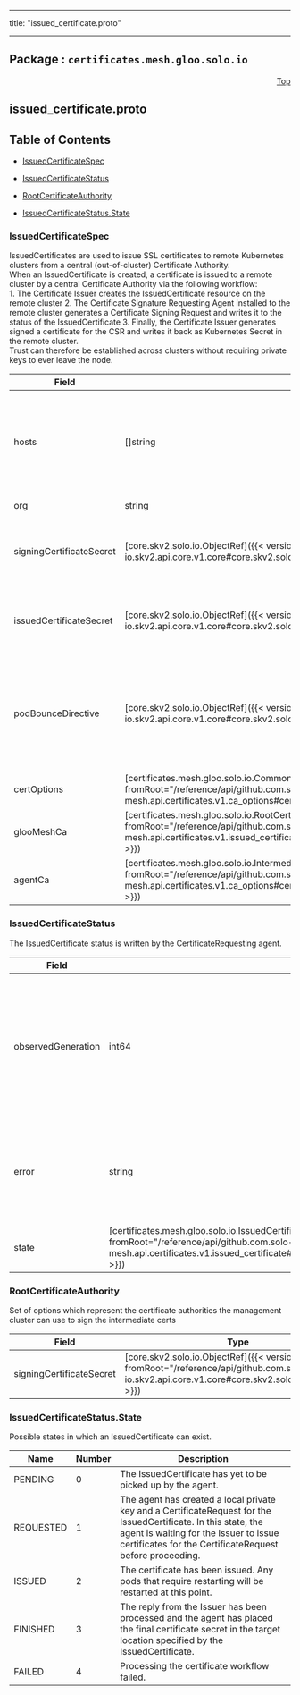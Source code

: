 
---

title: "issued_certificate.proto"

---

## Package : `certificates.mesh.gloo.solo.io`



<a name="top"></a>

<a name="API Reference for issued_certificate.proto"></a>
<p align="right"><a href="#top">Top</a></p>

## issued_certificate.proto


## Table of Contents
  - [IssuedCertificateSpec](#certificates.mesh.gloo.solo.io.IssuedCertificateSpec)
  - [IssuedCertificateStatus](#certificates.mesh.gloo.solo.io.IssuedCertificateStatus)
  - [RootCertificateAuthority](#certificates.mesh.gloo.solo.io.RootCertificateAuthority)

  - [IssuedCertificateStatus.State](#certificates.mesh.gloo.solo.io.IssuedCertificateStatus.State)






<a name="certificates.mesh.gloo.solo.io.IssuedCertificateSpec"></a>

### IssuedCertificateSpec
IssuedCertificates are used to issue SSL certificates to remote Kubernetes clusters from a central (out-of-cluster) Certificate Authority.<br>When an IssuedCertificate is created, a certificate is issued to a remote cluster by a central Certificate Authority via the following workflow:<br>1. The Certificate Issuer creates the IssuedCertificate resource on the remote cluster 2. The Certificate Signature Requesting Agent installed to the remote cluster generates a Certificate Signing Request and writes it to the status of the IssuedCertificate 3. Finally, the Certificate Issuer generates signed a certificate for the CSR and writes it back as Kubernetes Secret in the remote cluster.<br>Trust can therefore be established across clusters without requiring private keys to ever leave the node.


| Field | Type | Label | Description |
| ----- | ---- | ----- | ----------- |
| hosts | []string | repeated | A list of hostnames and IPs to generate a certificate for. This can also be set to the identity running the workload, e.g. a Kubernetes service account.<br>Generally for an Istio CA this will take the form `spiffe://cluster.local/ns/istio-system/sa/citadel`.<br>"cluster.local" may be replaced by the root of trust domain for the mesh. |
  | org | string |  | DEPRECATED: in favor of `common_cert_options.org_name` |
  | signingCertificateSecret | [core.skv2.solo.io.ObjectRef]({{< versioned_link_path fromRoot="/reference/api/github.com.solo-io.skv2.api.core.v1.core#core.skv2.solo.io.ObjectRef" >}}) |  | DEPRECATED: in favor of `gloo_mesh_ca.signing_certificate_secret` The secret containing the root SSL certificate used to sign this IssuedCertificate (located in the certificate issuer's cluster). |
  | issuedCertificateSecret | [core.skv2.solo.io.ObjectRef]({{< versioned_link_path fromRoot="/reference/api/github.com.solo-io.skv2.api.core.v1.core#core.skv2.solo.io.ObjectRef" >}}) |  | The secret containing the SSL certificate to be generated for this IssuedCertificate (located in the Gloo Mesh agent's cluster). If nil, the sidecar agent stores the signing certificate in memory. (Enterprise only) |
  | podBounceDirective | [core.skv2.solo.io.ObjectRef]({{< versioned_link_path fromRoot="/reference/api/github.com.solo-io.skv2.api.core.v1.core#core.skv2.solo.io.ObjectRef" >}}) |  | A reference to a PodBounceDirective specifying a list of Kubernetes pods to bounce (delete and cause a restart) when the certificate is issued.<br>Istio-controlled pods require restarting in order for Envoy proxies to pick up the newly issued certificate due to [this issue](https://github.com/istio/istio/issues/22993).<br>This will include the control plane pods as well as any Pods which share a data plane with the target mesh. |
  | certOptions | [certificates.mesh.gloo.solo.io.CommonCertOptions]({{< versioned_link_path fromRoot="/reference/api/github.com.solo-io.gloo-mesh.api.certificates.v1.ca_options#certificates.mesh.gloo.solo.io.CommonCertOptions" >}}) |  | Set of options to configure the intermediate certificate being generated |
  | glooMeshCa | [certificates.mesh.gloo.solo.io.RootCertificateAuthority]({{< versioned_link_path fromRoot="/reference/api/github.com.solo-io.gloo-mesh.api.certificates.v1.issued_certificate#certificates.mesh.gloo.solo.io.RootCertificateAuthority" >}}) |  | Gloo Mesh CA options |
  | agentCa | [certificates.mesh.gloo.solo.io.IntermediateCertificateAuthority]({{< versioned_link_path fromRoot="/reference/api/github.com.solo-io.gloo-mesh.api.certificates.v1.ca_options#certificates.mesh.gloo.solo.io.IntermediateCertificateAuthority" >}}) |  | Agent CA options |
  





<a name="certificates.mesh.gloo.solo.io.IssuedCertificateStatus"></a>

### IssuedCertificateStatus
The IssuedCertificate status is written by the CertificateRequesting agent.


| Field | Type | Label | Description |
| ----- | ---- | ----- | ----------- |
| observedGeneration | int64 |  | The most recent generation observed in the the IssuedCertificate metadata. If the `observedGeneration` does not match `metadata.generation`, the Gloo Mesh agent has not processed the most recent version of this IssuedCertificate. |
  | error | string |  | Any error observed which prevented the CertificateRequest from being processed. If the error is empty, the request has been processed successfully. |
  | state | [certificates.mesh.gloo.solo.io.IssuedCertificateStatus.State]({{< versioned_link_path fromRoot="/reference/api/github.com.solo-io.gloo-mesh.api.certificates.v1.issued_certificate#certificates.mesh.gloo.solo.io.IssuedCertificateStatus.State" >}}) |  | The current state of the IssuedCertificate workflow, reported by the agent. |
  





<a name="certificates.mesh.gloo.solo.io.RootCertificateAuthority"></a>

### RootCertificateAuthority
Set of options which represent the certificate authorities the management cluster can use to sign the intermediate certs


| Field | Type | Label | Description |
| ----- | ---- | ----- | ----------- |
| signingCertificateSecret | [core.skv2.solo.io.ObjectRef]({{< versioned_link_path fromRoot="/reference/api/github.com.solo-io.skv2.api.core.v1.core#core.skv2.solo.io.ObjectRef" >}}) |  |  |
  




 <!-- end messages -->


<a name="certificates.mesh.gloo.solo.io.IssuedCertificateStatus.State"></a>

### IssuedCertificateStatus.State
Possible states in which an IssuedCertificate can exist.

| Name | Number | Description |
| ---- | ------ | ----------- |
| PENDING | 0 | The IssuedCertificate has yet to be picked up by the agent. |
| REQUESTED | 1 | The agent has created a local private key and a CertificateRequest for the IssuedCertificate. In this state, the agent is waiting for the Issuer to issue certificates for the CertificateRequest before proceeding. |
| ISSUED | 2 | The certificate has been issued. Any pods that require restarting will be restarted at this point. |
| FINISHED | 3 | The reply from the Issuer has been processed and the agent has placed the final certificate secret in the target location specified by the IssuedCertificate. |
| FAILED | 4 | Processing the certificate workflow failed. |


 <!-- end enums -->

 <!-- end HasExtensions -->

 <!-- end services -->

